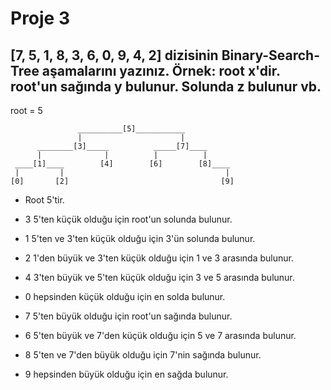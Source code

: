 # Proje 3

## [7, 5, 1, 8, 3, 6, 0, 9, 4, 2] dizisinin Binary-Search-Tree aşamalarını yazınız. Örnek: root x'dir. root'un sağında y bulunur. Solunda z bulunur vb.

root = 5

                   __________[5]___________
                   |                      |
          ________[3]_____          _____[7]____
          |              |          |          |
     ____[1]____        [4]        [6]        [8]____
     |         |                                    |
    [0]       [2]                                  [9]



- Root 5'tir.

- 3 5'ten küçük olduğu için root'un solunda bulunur.

- 1 5'ten ve 3'ten küçük olduğu için 3'ün solunda bulunur.

- 2 1'den büyük ve 3'ten küçük olduğu için 1 ve 3 arasında bulunur.

- 4 3'ten büyük ve 5'ten küçük olduğu için 3 ve 5 arasında bulunur.

- 0 hepsinden küçük olduğu için en solda bulunur.

- 7 5'ten büyük olduğu için root'un sağında bulunur.

- 6 5'ten büyük ve 7'den küçük olduğu için 5 ve 7 arasında bulunur.

- 8 5'ten ve 7'den büyük olduğu için 7'nin sağında bulunur.

- 9 hepsinden büyük olduğu için en sağda bulunur.
